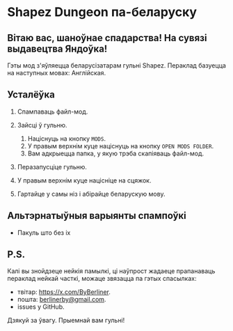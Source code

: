 # Shapez Dungeon па-беларуску
## Вітаю вас, шаноўнае спадарства! На сувязі выдавецтва Яндоўка!
Гэты мод з'яўляецца беларусізатарам гульні Shapez.
Пераклад базуецца на наступных мовах: Англійская.

## Усталёўка

1. Спампаваць файл-мод.
2. Зайсці ў гульню.

    1. Націснуць на кнопку `MODS`.
    2. У правым верхнім куце націснуць на кнопку `OPEN MODS FOLDER`.
    3. Вам адкрыецца папка, у якую трэба скапіяваць файл-мод.
3. Перазапусціце гульню.
4. У правым верхнім куце націсніце на сцяжок.
5. Гартайце у самы ніз і абірайце беларускую мову.

## Альтэрнатыўныя варыянты спампоўкі
- Пакуль што без іх

## P.S.
Калі вы знойдзеце нейкія памылкі, ці наўпрост жадаеце прапанаваць пераклад нейкай часткі, можаце звязацца па гэтых спасылках: 
- твітар: https://x.com/ByBerliner.
- пошта: berlinerby@gmail.com.
- issues у GitHub.

Дзякуй за ўвагу. Прыемнай вам гульні!